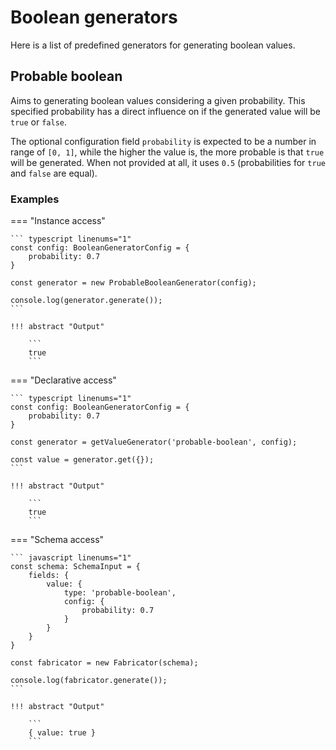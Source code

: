 # Boolean generators

Here is a list of predefined generators for generating boolean values.

## Probable boolean

Aims to generating boolean values considering a given probability. This specified
probability has a direct influence on if the generated value will be `true` or `false`.

The optional configuration field `probability` is expected to be a number in range of
`[0, 1]`, while the higher the value is, the more probable is that `true` will be generated.
When not provided at all, it uses `0.5` (probabilities for `true` and `false` are equal).

### Examples

=== "Instance access"

    ``` typescript linenums="1"
    const config: BooleanGeneratorConfig = {
        probability: 0.7
    }

    const generator = new ProbableBooleanGenerator(config);

    console.log(generator.generate());
    ```

    !!! abstract "Output"

        ```
        true
        ```

=== "Declarative access"

    ``` typescript linenums="1"
    const config: BooleanGeneratorConfig = {
        probability: 0.7
    }

    const generator = getValueGenerator('probable-boolean', config);

    const value = generator.get({});
    ```

    !!! abstract "Output"

        ```
        true
        ```

=== "Schema access"

    ``` javascript linenums="1"
    const schema: SchemaInput = {
        fields: {
            value: {
                type: 'probable-boolean',
                config: {
                    probability: 0.7
                }
            }
        }
    }

    const fabricator = new Fabricator(schema);

    console.log(fabricator.generate());
    ```

    !!! abstract "Output"

        ```
        { value: true }
        ```
